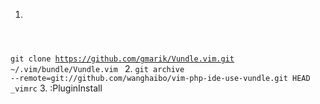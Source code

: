 1. <code>
git clone https://github.com/gmarik/Vundle.vim.git ~/.vim/bundle/Vundle.vim
</code>
2. <code>git archive --remote=git://github.com/wanghaibo/vim-php-ide-use-vundle.git HEAD _vimrc</code>
3. :PluginInstall
